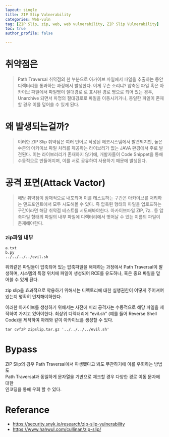 ```yaml
---
layout: single
title: ZIP Slip Vulnerability
categories: Web-vuln
tag: [ZIP Slip, zip, web, web vulnerability, ZIP Slip Vulnerability]
toc: true
author_profile: false

---
```


# 취약점은 
> Path Traversal 취약점의 한 부분으로 아카이브 파일에서 파일을 추출하는 동안 디렉터리를 통과하는 과정에서 발생한다.  이게 무슨 소리냐? 압축된 파일 혹은 아카이브 파일에서 파일명이 절대경로 로 표시된 경로 명으로 되어 있는 경우, Unarchive 되면서 파명의 절대경로로 파일을 이동시키거나, 동일한 파일이 존재할 경우 이를 덮어쓸 수 있게 된다.

# 왜 발생되는걸까?
> 이러한 ZIP Slip 취약점은 여러 언어로 작성된 에코시스템에서 발견되지만, 높은 수준의 아카이브 파일 처리를 제공하는 라이브리가 없는 JAVA 환경에서 주로 발견된다. 이는 라이브러리가 존재하지 않기에, 개발자들이 Code Snippet을 통해 수동적으로 만들어지며, 이를 서로 공유하여 사용하기 때문에 발생된다.

# 공격 표면(Attack Vactor)
> 해당 취약점이 잠재적으로 내포되어 이를 테스트하는 구간은 아카이브를 처리하는 앤드포인트에서 모두 시도해볼 수 있다. 즉 압축된 형태의 파일을 업로드하는 구간이라면 해당 취약점 테스트를 시도해봐야한다.
아카이브파일 ZIP, 7z.. 등 압축파일 형태의 파일의 내부 파일에 디렉터리에서 벗어날 수 있는 이름의 파일이 존재해야한다.

### zip파일 내부

```shell
a.txt
b.py
../../../../evil.sh
```

위와같은 파일들이 압축되어 있는 압축파일을 해제하는 과정에서 Path Traversal이 발생하며, 시스템의 특정 위치에 파일이 생성되어 RCE를 유도하나, 혹은 중요 파일을 덮어쓸 수 있게 된다.

 <div class="notice">
  zip slip을 효과적으로 악용하기 위해서는 디렉토리에 대한 실행권한이 어떻게 주어져여 있는지 명확히 인지해야하한다.
</div>

이러한 아카이브를 생성하기 위해서는 사전에 미리 공격자는 수동적으로 해당 파일을 제작하여 가지고 있어야한다. 최상위 디렉터리에 “evil.sh” (예를 들어 Reverse Shell Code)을 제작하여 아래와 같이 아카이브를 생성할 수 있다.

```shell
tar cvfzP zipslip.tar.gz '../../../../evil.sh'
```

# Bypass 

ZIP Slip의 경우 Path Traversal에서 파생됐다고 봐도 무관하기에 이를 우회하는 방법도
<br>
Path Traversal과 동일하게 문자열을 기반으로 체크할 경우 다양한 경로 이동 문자에 대한
<br>
인코딩을 통해 우회 할 수 있다.

# Referance
- https://security.snyk.io/research/zip-slip-vulnerability
- https://www.hahwul.com/cullinan/zip-slip/